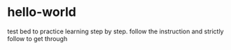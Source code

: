 # hello-world
test bed to practice
learning step by step. follow the instruction and strictly follow to get through
